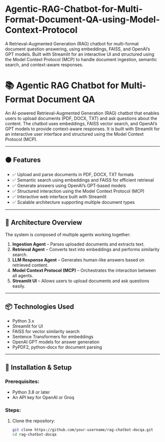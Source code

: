 # Agentic-RAG-Chatbot-for-Multi-Format-Document-QA-using-Model-Context-Protocol
A Retrieval-Augmented Generation (RAG) chatbot for multi-format document question answering, using embeddings, FAISS, and OpenAI’s GPT models. Built with Streamlit for an interactive UI and structured using the Model Context Protocol (MCP) to handle document ingestion, semantic search, and context-aware responses.
# 📚 Agentic RAG Chatbot for Multi-Format Document QA

An AI-powered Retrieval-Augmented Generation (RAG) chatbot that enables users to upload documents (PDF, DOCX, TXT) and ask questions about the content. The chatbot uses embeddings, FAISS vector search, and OpenAI’s GPT models to provide context-aware responses. It is built with Streamlit for an interactive user interface and structured using the Model Context Protocol (MCP).

---

## 🟠 Features

- ✅ Upload and parse documents in PDF, DOCX, TXT formats  
- ✅ Semantic search using embeddings and FAISS for efficient retrieval  
- ✅ Generate answers using OpenAI’s GPT-based models  
- ✅ Structured interaction using the Model Context Protocol (MCP)  
- ✅ Interactive web interface built with Streamlit  
- ✅ Scalable architecture supporting multiple document types  

---

## 🧱 Architecture Overview

The system is composed of multiple agents working together:

1. **Ingestion Agent** – Parses uploaded documents and extracts text.
2. **Retrieval Agent** – Converts text into embeddings and performs similarity search.
3. **LLM Response Agent** – Generates human-like answers based on retrieved content.
4. **Model Context Protocol (MCP)** – Orchestrates the interaction between all agents.
5. **Streamlit UI** – Allows users to upload documents and ask questions easily.

---

## 📦 Technologies Used

- Python 3.x
- Streamlit for UI
- FAISS for vector similarity search
- Sentence Transformers for embeddings
- OpenAI GPT models for answer generation
- PyPDF2, python-docx for document parsing

---

## 🚀 Installation & Setup

### Prerequisites:
- Python 3.8 or later
- An API key for OpenAI or Groq

### Steps:

1. Clone the repository:
   ```bash
   git clone https://github.com/your-username/rag-chatbot-docqa.git
   cd rag-chatbot-docqa

